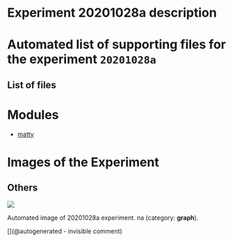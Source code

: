 # Experiment 20201028a description





# Automated list of supporting files for the __experiment `20201028a`__

## List of files




# Modules

* [matty](/matty/)




# Images of the Experiment

## Others

![](/include/community/Jan/20201028a-1.png)

Automated image of 20201028a experiment. na (category: __graph__).










[](@autogenerated - invisible comment)